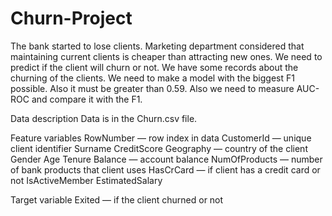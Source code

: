 # Churn-Project
The bank started to lose clients. Marketing department considered that maintaining current clients is cheaper than attracting new ones.
We need to predict if the client will churn or not. We have some records about the churning of the clients.
We need to make a model with the biggest F1 possible. Also it must be greater than 0.59.
Also we need to measure AUC-ROC and compare it with the F1.

Data description
Data is in the Churn.csv file.

Feature variables
RowNumber — row index in data
CustomerId — unique client identifier
Surname
CreditScore
Geography — country of the client
Gender
Age
Tenure
Balance — account balance
NumOfProducts — number of bank products that client uses
HasCrCard — if client has a credit card or not
IsActiveMember
EstimatedSalary

Target variable
Exited — if the client churned or not
